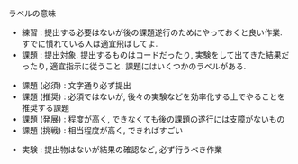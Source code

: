 
ラベルの意味

 * 練習 : 提出する必要はないが後の課題遂行のためにやっておくと良い作業. すでに慣れている人は適宜飛ばしてよ.
 * 課題 : 提出対象. 提出するものはコードだったり, 実験をして出てきた結果だったり, 適宜指示に従うこと. 課題にはいくつかのラベルがある.
  - 課題 (必須) : 文字通り必ず提出
  - 課題 (推奨) : 必須ではないが, 後々の実験などを効率化する上でやることを推奨する課題
  - 課題 (発展) : 程度が高く, できなくても後の課題の遂行には支障がないもの
  - 課題 (挑戦) : 相当程度が高く, できればすごい
 * 実験 : 提出物はないが結果の確認など, 必ず行うべき作業
  

